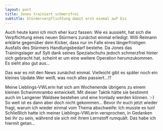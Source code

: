 ```yaml
---
layout: post
title: Jones trainiert schmerzfrei
subtitle: Stürmerverpflichtung damit erst einmal auf Eis
---
```


Auch heute kann ich mich eher kurz fassen: Wie es aussieht, hat sich die Verpflichtung eines neuen Stürmers zunächst einmal erledigt. Willi Reimann erklärte gegenüber dem Kicker, dass nur im Falle eines längerfristigen Ausfalls des Stürmers Handlungsbedarf bestehe. Da Jones das Trainingslager auf Sylt dank seines Spezialschuhs jedoch schmerzfrei hinter sich gebracht hat, scheint er um eine weitere Operation herumzukommen. Es sieht also gut aus...

Das war es mit den News zunächst einmal. Vielleicht gibt es später noch ein kleines Update.Wer weiß, was noch alles passiert...!?

Meine Lieblings-VWLerin hat sich am Wochenende übrigens zu einem kleinen Schwimmrambo entwickelt. Mit dieser Taktik hätte sie bestimmt auch im Langener Waldsee bestehen und eine Ironlady werden können. :-) So weit ist es dann aber doch nicht gekommen... Bevor ihr euch jetzt wieder fragt, warum ich wieder einmal vom Thema abschweife: Ich musste es tun! Schließlich hatte ich meiner Lieblings-VWLerin versprochen, in Gedanken bei ihr zu sein, während sie sich mit ihrem Lernstoff rumquält. Das habe ich hiermit getan...
